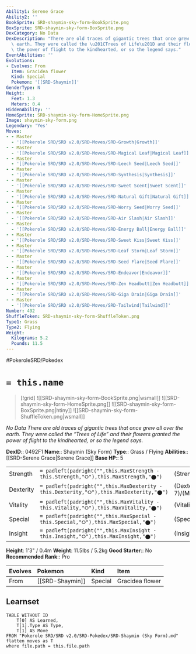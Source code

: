```yaml
---
Ability1: Serene Grace
Ability2: ''
BookSprite: SRD-shaymin-sky-form-BookSprite.png
BoxSprite: SRD-shaymin-sky-form-BoxSprite.png
DexCategory: No Data
DexDescription: "There are old traces of gigantic trees that once grew all over the\
  \ earth. They were called the \u201CTrees of Life\u201D and their flowers granted\
  \ the power of flight to the kindhearted, or so the legend says."
EventAbilities: ''
Evolutions:
- Evolves: From
  Item: Gracidea flower
  Kind: Special
  Pokemon: '[[SRD-Shaymin]]'
GenderType: N
Height:
  Feet: 1.3
  Meters: 0.4
HiddenAbility: ''
HomeSprite: SRD-shaymin-sky-form-HomeSprite.png
Image: shaymin-sky-form.png
Legendary: 'Yes'
Moves:
- - Master
  - '[[Pokerole SRD/SRD v2.0/SRD-Moves/SRD-Growth|Growth]]'
- - Master
  - '[[Pokerole SRD/SRD v2.0/SRD-Moves/SRD-Magical Leaf|Magical Leaf]]'
- - Master
  - '[[Pokerole SRD/SRD v2.0/SRD-Moves/SRD-Leech Seed|Leech Seed]]'
- - Master
  - '[[Pokerole SRD/SRD v2.0/SRD-Moves/SRD-Synthesis|Synthesis]]'
- - Master
  - '[[Pokerole SRD/SRD v2.0/SRD-Moves/SRD-Sweet Scent|Sweet Scent]]'
- - Master
  - '[[Pokerole SRD/SRD v2.0/SRD-Moves/SRD-Natural Gift|Natural Gift]]'
- - Master
  - '[[Pokerole SRD/SRD v2.0/SRD-Moves/SRD-Worry Seed|Worry Seed]]'
- - Master
  - '[[Pokerole SRD/SRD v2.0/SRD-Moves/SRD-Air Slash|Air Slash]]'
- - Master
  - '[[Pokerole SRD/SRD v2.0/SRD-Moves/SRD-Energy Ball|Energy Ball]]'
- - Master
  - '[[Pokerole SRD/SRD v2.0/SRD-Moves/SRD-Sweet Kiss|Sweet Kiss]]'
- - Master
  - '[[Pokerole SRD/SRD v2.0/SRD-Moves/SRD-Leaf Storm|Leaf Storm]]'
- - Master
  - '[[Pokerole SRD/SRD v2.0/SRD-Moves/SRD-Seed Flare|Seed Flare]]'
- - Master
  - '[[Pokerole SRD/SRD v2.0/SRD-Moves/SRD-Endeavor|Endeavor]]'
- - Master
  - '[[Pokerole SRD/SRD v2.0/SRD-Moves/SRD-Zen Headbutt|Zen Headbutt]]'
- - Master
  - '[[Pokerole SRD/SRD v2.0/SRD-Moves/SRD-Giga Drain|Giga Drain]]'
- - Master
  - '[[Pokerole SRD/SRD v2.0/SRD-Moves/SRD-Tailwind|Tailwind]]'
Number: 492
ShuffleToken: SRD-shaymin-sky-form-ShuffleToken.png
Type1: Grass
Type2: Flying
Weight:
  Kilograms: 5.2
  Pounds: 11.5
---
```


#PokeroleSRD/Pokedex

# `= this.name`

> [!grid]
> ![[SRD-shaymin-sky-form-BookSprite.png|wsmall]]
> ![[SRD-shaymin-sky-form-HomeSprite.png]]
> ![[SRD-shaymin-sky-form-BoxSprite.png|htiny]]
> ![[SRD-shaymin-sky-form-ShuffleToken.png|wsmall]]


*No Data*
*There are old traces of gigantic trees that once grew all over the earth. They were called the “Trees of Life” and their flowers granted the power of flight to the kindhearted, or so the legend says.*

**DexID**:: 0492F1
**Name**:: Shaymin (Sky Form)
**Type**:: Grass / Flying
**Abilities**:: [[SRD-Serene Grace|Serene Grace]]
**Base HP**:: 5

|           |                                                                                        |                                          |
| --------- | -------------------------------------------------------------------------------------- | ---------------------------------------- |
| Strength  | `= padleft(padright("",this.MaxStrength - this.Strength,"⭘"),this.MaxStrength,"⬤")`    | (Strength::6)/(MaxStrength::6)   |
| Dexterity | `= padleft(padright("",this.MaxDexterity - this.Dexterity,"⭘"),this.MaxDexterity,"⬤")` | (Dexterity:: 7)/(MaxDexterity::7) |
| Vitality  | `= padleft(padright("",this.MaxVitality - this.Vitality,"⭘"),this.MaxVitality,"⬤")`    | (Vitality::5)/(MaxVitality::5)   |
| Special   | `= padleft(padright("",this.MaxSpecial - this.Special,"⭘"),this.MaxSpecial,"⬤")`       | (Special::7)/(MaxSpecial::7)     |
| Insight   | `= padleft(padright("",this.MaxInsight - this.Insight,"⭘"),this.MaxInsight,"⬤")`       | (Insight::5)/(MaxInsight::5)     |

**Height**: 1'3" / 0.4m
**Weight**: 11.5lbs / 5.2kg
**Good Starter**:: No
**Recommended Rank**:: Pro

| Evolves   | Pokemon         | Kind    | Item            |
|:----------|:----------------|:--------|:----------------|
| From      | [[SRD-Shaymin]] | Special | Gracidea flower |

## Learnset

```dataview
TABLE WITHOUT ID
    T[0] AS Learned,
    T[1].Type AS Type,
    T[1] AS Move
FROM "Pokerole SRD/SRD v2.0/SRD-Pokedex/SRD-Shaymin (Sky Form).md"
flatten moves as T
where file.path = this.file.path
```
